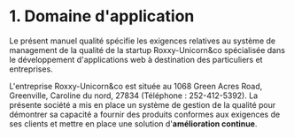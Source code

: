 # 1. Domaine d'application

  Le présent manuel qualité spécifie les exigences relatives au système de
management de la qualité de la startup Roxxy-Unicorn&co spécialisée dans le
développement d'applications web à destination des particuliers et entreprises.

  L'entreprise Roxxy-Unicorn&co est située au 1068 Green Acres Road, Greenville,
Caroline du nord, 27834 (Téléphone : 252-412-5392). La présente société a mis en
place un système de gestion de la qualité pour démontrer sa capacité a fournir
des produits conformes aux exigences de ses clients et mettre en place une
solution d'**amélioration continue**.
